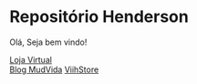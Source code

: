 # Repositório Henderson
 Olá, Seja bem vindo!
 
<a href="https://hendersonsantos1.github.io/vihstore/Codigos/index.html" target="_blank">Loja Virtual</a> <br>
<a href="https://hendersonsantos1.github.io/vihstore/Codigos/mudvida.html" target="_blank">Blog MudVida</a> 
<a href="https://hendersonsantos1.github.io/vihstore/loja/inicio.html" target="_blank">ViihStore</a> 
